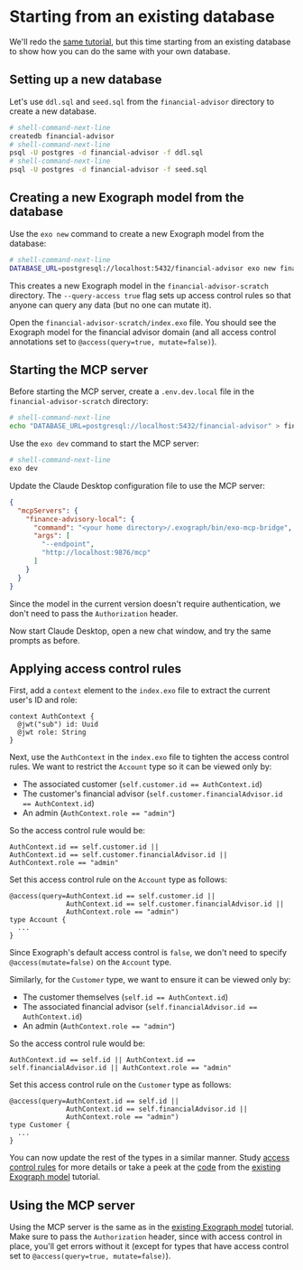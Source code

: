
# Starting from an existing database

We'll redo the [same tutorial](/mcp-tutorial), but this time starting from an existing database to show how you can do the same with your own database.

## Setting up a new database

Let's use `ddl.sql` and `seed.sql` from the `financial-advisor` directory to create a new database.

```sh
# shell-command-next-line
createdb financial-advisor
# shell-command-next-line
psql -U postgres -d financial-advisor -f ddl.sql
# shell-command-next-line
psql -U postgres -d financial-advisor -f seed.sql
```

## Creating a new Exograph model from the database

Use the `exo new` command to create a new Exograph model from the database:

```sh
# shell-command-next-line
DATABASE_URL=postgresql://localhost:5432/financial-advisor exo new financial-advisor-scratch --query-access true
```

This creates a new Exograph model in the `financial-advisor-scratch` directory. The `--query-access true` flag sets up access control rules so that anyone can query any data (but no one can mutate it).

Open the `financial-advisor-scratch/index.exo` file. You should see the Exograph model for the financial advisor domain (and all access control annotations set to `@access(query=true, mutate=false)`).

## Starting the MCP server

Before starting the MCP server, create a `.env.dev.local` file in the `financial-advisor-scratch` directory:

```sh
# shell-command-next-line
echo "DATABASE_URL=postgresql://localhost:5432/financial-advisor" > financial-advisor-scratch/.env.dev.local
```

Use the `exo dev` command to start the MCP server:

```sh
# shell-command-next-line
exo dev
```

Update the Claude Desktop configuration file to use the MCP server:

```json
{
  "mcpServers": {
    "finance-advisory-local": {
      "command": "<your home directory>/.exograph/bin/exo-mcp-bridge",
      "args": [
        "--endpoint",
        "http://localhost:9876/mcp"
      ]
    }
  }
}
```

Since the model in the current version doesn't require authentication, we don't need to pass the `Authorization` header.

Now start Claude Desktop, open a new chat window, and try the same prompts as before.

## Applying access control rules

First, add a `context` element to the `index.exo` file to extract the current user's ID and role:

```exo
context AuthContext {
  @jwt("sub") id: Uuid
  @jwt role: String
}
```

Next, use the `AuthContext` in the `index.exo` file to tighten the access control rules. We want to restrict the `Account` type so it can be viewed only by:
- The associated customer (`self.customer.id == AuthContext.id`)
- The customer's financial advisor (`self.customer.financialAdvisor.id == AuthContext.id`)
- An admin (`AuthContext.role == "admin"`)

So the access control rule would be:
```exo
AuthContext.id == self.customer.id || 
AuthContext.id == self.customer.financialAdvisor.id ||
AuthContext.role == "admin"
```

Set this access control rule on the `Account` type as follows:

```exo
@access(query=AuthContext.id == self.customer.id || 
              AuthContext.id == self.customer.financialAdvisor.id ||
              AuthContext.role == "admin")
type Account {
  ...
}
```

Since Exograph's default access control is `false`, we don't need to specify `@access(mutate=false)` on the `Account` type.

Similarly, for the `Customer` type, we want to ensure it can be viewed only by:
- The customer themselves (`self.id == AuthContext.id`)
- The associated financial advisor (`self.financialAdvisor.id == AuthContext.id`)
- An admin (`AuthContext.role == "admin"`)

So the access control rule would be:
```exo
AuthContext.id == self.id || AuthContext.id == self.financialAdvisor.id || AuthContext.role == "admin"
```

Set this access control rule on the `Customer` type as follows:

```exo
@access(query=AuthContext.id == self.id || 
              AuthContext.id == self.financialAdvisor.id || 
              AuthContext.role == "admin")
type Customer {
  ...
}
```

You can now update the rest of the types in a similar manner. Study [access control rules](/postgres/access-control.md) for more details or take a peek at the [code](https://github.com/exograph/exograph-examples/blob/main/financial-advisor/index.exo) from the [existing Exograph model](existing.md) tutorial.

## Using the MCP server

Using the MCP server is the same as in the [existing Exograph model](existing.md) tutorial. Make sure to pass the `Authorization` header, since with access control in place, you'll get errors without it (except for types that have access control set to `@access(query=true, mutate=false)`).
